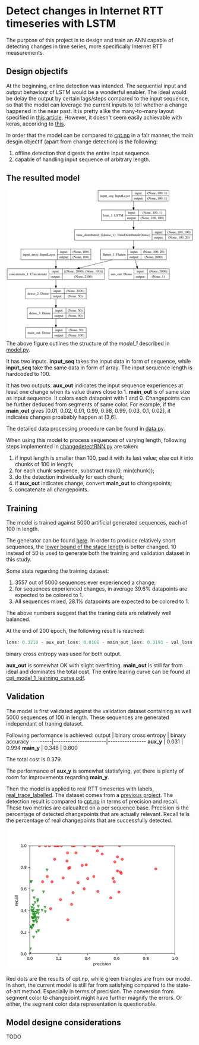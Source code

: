 # Detect changes in Internet RTT timeseries with LSTM

The purpose of this project is to design and train an ANN capable of detecting changes in time series, more specifically Internet RTT measurements.

## Design objectifs
At the beginning, online detection was intended.
The sequential input and output behaviour of LSTM would be a wonderful enabler.
The ideal would be delay the output by certain lags/steps compared to the input sequence,
so that the model can leverage the current inputs to tell whether a change happened in the near past.
It is pretty alike the many-to-many layout specified in [this article](http://karpathy.github.io/2015/05/21/rnn-effectiveness/).
However, it doesn't seem easily achievable with keras, accoridng to [this](https://github.com/keras-team/keras/issues/6555).

In order that the model can be compared to [cpt.np](https://cran.r-project.org/web/packages/changepoint.np/index.html) in a fair manner, the main desgin objectif (apart from change detection) is the following:
1. offline detection that digests the entire input sequence.
2. capable of handling input sequence of arbitrary length.

## The resulted model
![The layout of the model](cpt_model_1.png)
The above figure outlines the structure of the _model_1_ described in [model.py](model.py).

It has two inputs. __input_seq__ takes the input data in form of sequence, while __input_seq__ take the same data in form of array. The input sequence length is hardcoded to 100.

It has two outputs. __aux_out__ indicates the input sequence experiences at least one change when its value draws close to 1. __main_out__ is of same size as input sequence. It colors each datapoint with 1 and 0. Changepoints can be further deduced from segments of same color. For example, if the __main_out__ gives [0.01, 0.02, 0.01, 0.99, 0.98, 0.99, 0.03, 0.1, 0.02], it indicates changes proabably happen at [3,6].

The detailed data processing procedure can be found in [data.py](data.py).

When using this model to process sequences of varying length, following steps implemented in [changedetectRNN.py](changedetectRNN.py) are taken:
1. if input length is smaller than 100, pad it with its last value; else cut it into chunks of 100 in length;
2. for each chunk sequence, substract max(0, min(chunk));
3. do the detection individually for each chunk;
4. if __aux_out__ indicates change, convert __main_out__ to changepoints;
5. concatenate all changepoints.

## Training
The model is trained against 5000 artificial generated sequences, each of 100 in length. 

The generator can be found [here](https://github.com/WenqinSHAO/rtt_gen). In order to produce relatively short sequences, the [lower bound of the stage length](https://github.com/WenqinSHAO/rtt_gen/blob/bfd6df496a453375ba6460e95206dd48c1012e97/rtt_gen.R#L40) is better changed. 10 instead of 50 is used to generate both the training and validation dataset in this study.

Some stats regarding the training dataset:
1. 3557 out of 5000 sequences ever experienced a change;
2. for sequences experienced changes, in average 39.6% datapoints are expected to be colored to 1.
3. All sequences mixed, 28.1% datapoints are expected to be colored to 1.

The above numbers suggest that the traning data are relatively well balanced.

At the end of 200 epoch, the following result is reached:
```c
loss: 0.3210 - aux_out_loss: 0.0168 - main_out_loss: 0.3193 - val_loss: 0.3420 - val_aux_out_loss: 0.0275 - val_main_out_loss: 0.339
```
binary cross entropy was used for both output.

__aux_out__ is somewhat OK with slight overfitting.
__main_out__ is still far from ideal and dominates the total cost.
The entire learing curve can be found at [cpt_model_1_learning_curve.pdf](cpt_model_1_learning_curve.pdf).

## Validation
The model is first validated against the validation dataset containing as well 5000 sequences of 100 in length. These sequences are generated independant of traning dataset.

Following performance is achieved:
output   | binary cross entropy | binary accuracy
---------|----------------------|----------------
__aux_y__ | 0.031                | 0.994
__main_y__   | 0.348                | 0.800

The total cost is 0.379.

The performance of __aux_y__ is somewhat statisfying, yet there is plenty of room for improvements regarding __main_y__.

Then the model is applied to real RTT timeseries with labels, [real_trace_labelled](real_trace_labelled/). The dataset comes from a [previous project](https://github.com/WenqinSHAO/rtt/tree/master/dataset).
The detection result is compared to [cpt.np](https://cran.r-project.org/web/packages/changepoint.np/index.html) in terms of precision and recall. These two metrics are calcualted on a per sequence base.
Precision is the percentage of detected changepoints that are actually relevant.
Recall tells the percentage of real changepoints that are successfully detected.

![Compare our model to cpt.np](cpt_np_vs_lstm.png)

Red dots are the results of cpt.np, while green triangles are from our model.
In short, the current model is still far from satisfying compared to the state-of-art method.
Especially in terms of precision. The conversion from segment color to changepoint might have further magnify the errors. Or either, the segment color data representation is questionable.

## Model designe considerations
TODO